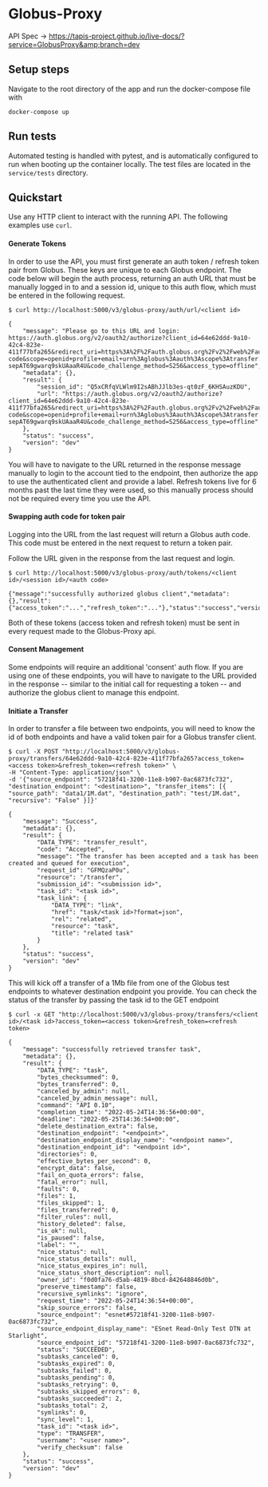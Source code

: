 
# Globus-Proxy

API Spec -> https://tapis-project.github.io/live-docs/?service=GlobusProxy&amp;branch=dev

## Setup steps

Navigate to the root directory of the app and run the docker-compose file with

`docker-compose up`

## Run tests

Automated testing is handled with pytest, and is automatically configured to run when booting up the container locally. The test files are located in the `service/tests` directory.

## Quickstart

Use any HTTP client to interact with the running API. The following examples use `curl`. 

#### Generate Tokens

In order to use the API, you must first generate an auth token / refresh token pair from Globus. These keys are unique to each Globus endpoint. The code below will begin the auth process, returning an auth URL that must be manually logged in to and a session id, unique to this auth flow, which must be entered in the following request.


```
$ curl http://localhost:5000/v3/globus-proxy/auth/url/<client id>

{
	"message": "Please go to this URL and login: https://auth.globus.org/v2/oauth2/authorize?client_id=64e62ddd-9a10-42c4-823e-411f77bfa265&redirect_uri=https%3A%2F%2Fauth.globus.org%2Fv2%2Fweb%2Fauth-code&scope=openid+profile+email+urn%3Aglobus%3Aauth%3Ascope%3Atransfer.api.globus.org%3Aall&state=_default&response_type=code&code_challenge=iD5xQTnT5_bem5pHgZRo-sepAT69gwarq9skUAaaR4U&code_challenge_method=S256&access_type=offline",
	"metadata": {},
	"result": {
		"session_id": "Q5xCRfqVLWlm9I2sABhJJlb3es-qt0zF_6KHSAuzKDU",
		"url": "https://auth.globus.org/v2/oauth2/authorize?client_id=64e62ddd-9a10-42c4-823e-411f77bfa265&redirect_uri=https%3A%2F%2Fauth.globus.org%2Fv2%2Fweb%2Fauth-code&scope=openid+profile+email+urn%3Aglobus%3Aauth%3Ascope%3Atransfer.api.globus.org%3Aall&state=_default&response_type=code&code_challenge=iD5xQTnT5_bem5pHgZRo-sepAT69gwarq9skUAaaR4U&code_challenge_method=S256&access_type=offline"
	},
	"status": "success",
	"version": "dev"
}
```

You will have to navigate to the URL returned in the response message manually to login to the account tied to the endpoint, then authorize the app to use the authenticated client and provide a label. Refresh tokens live for 6 months past the last time they were used, so this manually process should not be required every time you use the API.

#### Swapping auth code for token pair
Logging into the URL from the last request will return a Globus auth code. This code must be entered in the next request to return a token pair.

Follow the URL given in the response from the last request and login. 
```
$ curl http://localhost:5000/v3/globus-proxy/auth/tokens/<client id>/<session id>/<auth code>

{"message":"successfully authorized globus client","metadata":{},"result":{"access_token":"...","refresh_token":"..."},"status":"success","version":"dev"}
```

Both of these tokens (access token and refresh token) must be sent in every request made to the Globus-Proxy api.

#### Consent Management
Some endpoints will require an additional 'consent' auth flow. If you are using one of these endpoints, you will have to navigate to the URL provided in the response -- similar to the initial call for requesting a token -- and authorize the globus client to manage this endpoint.

#### Initiate a Transfer
In order to transfer a file between two endpoints, you will need to know the id of both endpoints and have a valid token pair for a Globus transfer client. 

```
$ curl -X POST "http://localhost:5000/v3/globus-proxy/transfers/64e62ddd-9a10-42c4-823e-411f77bfa265?access_token=<access token>&refresh_token=<refresh token>" \
-H "Content-Type: application/json" \
-d '{"source_endpoint": "57218f41-3200-11e8-b907-0ac6873fc732", "destination_endpoint": "<destination>", "transfer_items": [{ "source_path": "data1/1M.dat", "destination_path": "test/1M.dat", "recursive": "False" }]}'

{
	"message": "Success",
	"metadata": {},
	"result": {
		"DATA_TYPE": "transfer_result",
		"code": "Accepted",
		"message": "The transfer has been accepted and a task has been created and queued for execution",
		"request_id": "GFMQzaP0u",
		"resource": "/transfer",
		"submission_id": "<submission id>",
		"task_id": "<task id>",
		"task_link": {
			"DATA_TYPE": "link",
			"href": "task/<task id>?format=json",
			"rel": "related",
			"resource": "task",
			"title": "related task"
		}
	},
	"status": "success",
	"version": "dev"
}
```

This will kick off a transfer of a 1Mb file from one of the Globus test endpoints to whatever destination endpoint you provide. You can check the status of the transfer by passing the task id to the GET endpoint

```
$ curl -x GET "http://localhost:5000/v3/globus-proxy/transfers/<client id>/<task id>?access_token=<access token>&refresh_token=<refresh token>

{
	"message": "successfully retrieved transfer task",
	"metadata": {},
	"result": {
		"DATA_TYPE": "task",
		"bytes_checksummed": 0,
		"bytes_transferred": 0,
		"canceled_by_admin": null,
		"canceled_by_admin_message": null,
		"command": "API 0.10",
		"completion_time": "2022-05-24T14:36:56+00:00",
		"deadline": "2022-05-25T14:36:54+00:00",
		"delete_destination_extra": false,
		"destination_endpoint": "<endpoint>",
		"destination_endpoint_display_name": "<endpoint name>",
		"destination_endpoint_id": "<endpoint id>",
		"directories": 0,
		"effective_bytes_per_second": 0,
		"encrypt_data": false,
		"fail_on_quota_errors": false,
		"fatal_error": null,
		"faults": 0,
		"files": 1,
		"files_skipped": 1,
		"files_transferred": 0,
		"filter_rules": null,
		"history_deleted": false,
		"is_ok": null,
		"is_paused": false,
		"label": "",
		"nice_status": null,
		"nice_status_details": null,
		"nice_status_expires_in": null,
		"nice_status_short_description": null,
		"owner_id": "f0d0fa76-d5ab-4819-8bcd-842648846d0b",
		"preserve_timestamp": false,
		"recursive_symlinks": "ignore",
		"request_time": "2022-05-24T14:36:54+00:00",
		"skip_source_errors": false,
		"source_endpoint": "esnet#57218f41-3200-11e8-b907-0ac6873fc732",
		"source_endpoint_display_name": "ESnet Read-Only Test DTN at Starlight",
		"source_endpoint_id": "57218f41-3200-11e8-b907-0ac6873fc732",
		"status": "SUCCEEDED",
		"subtasks_canceled": 0,
		"subtasks_expired": 0,
		"subtasks_failed": 0,
		"subtasks_pending": 0,
		"subtasks_retrying": 0,
		"subtasks_skipped_errors": 0,
		"subtasks_succeeded": 2,
		"subtasks_total": 2,
		"symlinks": 0,
		"sync_level": 1,
		"task_id": "<task id>",
		"type": "TRANSFER",
		"username": "<user name>",
		"verify_checksum": false
	},
	"status": "success",
	"version": "dev"
}
```

